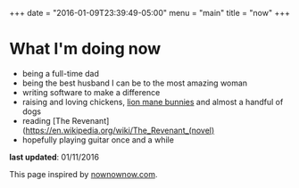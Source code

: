 +++
date = "2016-01-09T23:39:49-05:00"
menu = "main"
title = "now"
+++

# What I'm doing now

* being a full-time dad
* being the best husband I can be to the most amazing woman
* writing software to make a difference
* raising and loving chickens, [lion mane bunnies](https://www.google.com/search?q=lion+mane+bunnies) and almost a handful of dogs
* reading [The Revenant](https://en.wikipedia.org/wiki/The_Revenant_(novel)
* hopefully playing guitar once and a while

__last updated__: 01/11/2016

This page inspired by [nownownow.com](http://nownownow.com/).
